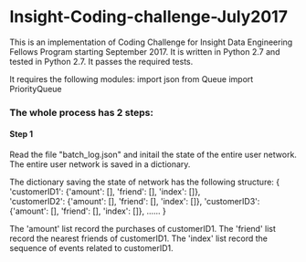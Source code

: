 # Insight-Coding-challenge-July2017

This is an implementation of Coding Challenge for Insight Data Engineering Fellows Program starting September 2017.
It is written in Python 2.7 and tested in Python 2.7. It passes the required tests.

It requires the following modules:
 import json
 from Queue import PriorityQueue
 
### The whole process has 2 steps:

#### Step 1
Read the file "batch_log.json" and initail the state of the entire user network.
The entire user network is saved in a dictionary.

The dictionary saving the state of network has the following structure:
 {
    'customerID1': {'amount': [], 'friend': [], 'index': []},  
    'customerID2': {'amount': [], 'friend': [], 'index': []},
    'customerID3': {'amount': [], 'friend': [], 'index': []},
    ......
  }
 
The 'amount' list record the purchases of customerID1. The 'friend' list record the nearest friends of customerID1. The 'index' list record the sequence of events related to customerID1.
